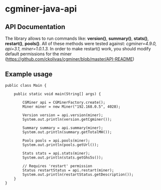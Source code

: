 
# cgminer-java-api

## API Documentation

The library allows to run commands like: **version()**, **summary()**, **stats()**, **restart()**, **pools()**.
All of these methods were tested against: *cgminer=4.9.0, api=3.1, miner=1.0.1.3.*
In order to make restart() work, you should modify default permissions for the miner (https://github.com/ckolivas/cgminer/blob/master/API-README)



## Example usage

    public class Main {

		public static void main(String[] args) {
		
			CGMiner api = CGMinerFactory.create();
			Miner miner = new Miner("192.168.0.5", 4028);
			
			Version version = api.version(miner);
			System.out.println(version.getCgminer());
			
			Summary summary = api.summary(miner);
			System.out.println(summary.getTotalMH());
			
			Pools pools = api.pools(miner);
			System.out.println(pools.getUrl());
			
			Stats stats = api.stats(miner);
			System.out.println(stats.getGhs5s());
			
			// Requires 'restart' permission
			Status restartStatus = api.restart(miner);
			System.out.println(restartStatus.getDescription());
		}
	}
	
	
